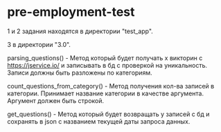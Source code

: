 # pre-employment-test
1 и 2 задания находятся в директории "test_app".


3 в директории "3.0".

parsing_questions() - Метод который будет получать x викторин с https://jservice.io/ и записывать в бд с проверкой на уникальность. Записи должны быть разложены по категориям.

count_questions_from_category() - Метод получения кол-ва записей в категории. Принимает название категории в качестве аргумента. Аргумент должен быть строкой.

get_questions() - Метод который будет возвращать y записей с бд и сохранять в json c названием текущей даты запроса данных.
